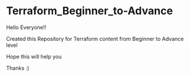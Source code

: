 # Terraform_Beginner_to-Advance

Hello Everyone!!

Created this Repository for Terraform content from Beginner to Advance level

Hope this will help you

Thanks :)
